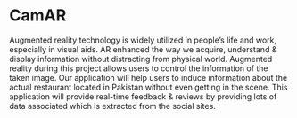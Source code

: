 # CamAR
Augmented reality technology is widely utilized in people’s life and work, especially in visual aids. AR enhanced the way we acquire, understand &amp; display information without distracting from physical world. Augmented reality during this project allows users to control the information of the taken image. Our application will help users to induce information about the actual restaurant located in Pakistan without even getting in the scene. This application will provide real-time feedback &amp; reviews by providing lots of data associated which is extracted from the social sites.
